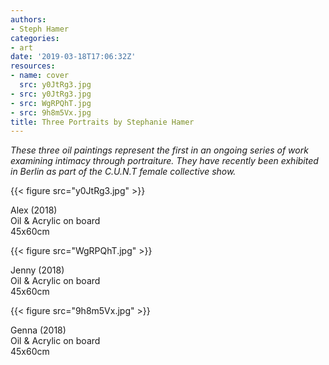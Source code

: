```yaml
---
authors:
- Steph Hamer
categories:
- art
date: '2019-03-18T17:06:32Z'
resources:
- name: cover
  src: y0JtRg3.jpg
- src: y0JtRg3.jpg
- src: WgRPQhT.jpg
- src: 9h8m5Vx.jpg
title: Three Portraits by Stephanie Hamer
---
```

_These three oil paintings represent the first in an ongoing series of work examining intimacy through portraiture. They have recently been exhibited in Berlin as part of the C.U.N.T female collective show._

{{< figure src="y0JtRg3.jpg" >}}

Alex (2018)<br>
Oil & Acrylic on board<br>
45x60cm<br>

{{< figure src="WgRPQhT.jpg" >}}

Jenny (2018)<br>
Oil & Acrylic on board<br>
45x60cm<br>

{{< figure src="9h8m5Vx.jpg" >}}

Genna (2018)<br>
Oil & Acrylic on board<br>
45x60cm<br>